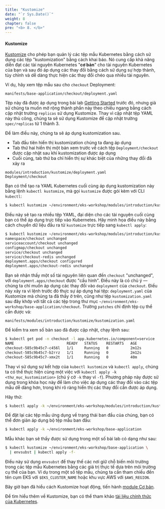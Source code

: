 ```yaml
---
title: "Kustomize"
date: "`r Sys.Date()`"
weight: 8
chapter: false
pre: "<b> 8. </b>"
---
```


#### Kustomize

[Kustomize](https://kustomize.io/) cho phép bạn quản lý các tệp mẫu Kubernetes bằng cách sử dụng các tệp "kustomization" bằng cách khai báo. Nó cung cấp khả năng diễn đạt các tài nguyên Kubernetes "**cơ bản**" cho tài nguyên Kubernetes của bạn và sau đó áp dụng các thay đổi bằng cách sử dụng sự hợp thành, tùy chỉnh và dễ dàng thực hiện các thay đổi chéo qua nhiều tài nguyên.

Ví dụ, hãy xem tệp mẫu sau cho `checkout` Deployment:

```file
manifests/base-application/checkout/deployment.yaml
```

Tệp này đã được áp dụng trong bài lab [Getting Started](../getting-started) trước đó, nhưng giả sử chúng ta muốn mở rộng thành phần này theo chiều ngang bằng cách cập nhật trường `replicas` sử dụng Kustomize. Thay vì cập nhật tệp YAML này thủ công, chúng ta sẽ sử dụng Kustomize để cập nhật trường `spec/replicas` từ 1 thành 3.

Để làm điều này, chúng ta sẽ áp dụng kustomization sau.

* Tab đầu tiên hiển thị kustomization chúng ta đang áp dụng
* Tab thứ hai hiển thị một bản xem trước về cách tệp `Deployment/checkout` được cập nhật sau khi kustomization được áp dụng
* Cuối cùng, tab thứ ba chỉ hiển thị sự khác biệt của những thay đổi đã xảy ra

```kustomization
modules/introduction/kustomize/deployment.yaml
Deployment/checkout
```

Bạn có thể tạo ra YAML Kubernetes cuối cùng áp dụng kustomization này bằng lệnh `kubectl kustomize`, mà gọi `kustomize` được gói kèm với CLI `kubectl`:

```bash
$ kubectl kustomize ~/environment/eks-workshop/modules/introduction/kustomize
```

Điều này sẽ tạo ra nhiều tệp YAML, đại diện cho các tài nguyên cuối cùng bạn có thể áp dụng trực tiếp vào Kubernetes. Hãy minh họa điều này bằng cách chuyển dữ liệu đầu ra từ `kustomize` trực tiếp sang `kubectl apply`:

```bash
$ kubectl kustomize ~/environment/eks-workshop/modules/introduction/kustomize | kubectl apply -f -
namespace/checkout unchanged
serviceaccount/checkout unchanged
configmap/checkout unchanged
service/checkout unchanged
service/checkout-redis unchanged
deployment.apps/checkout configured
deployment.apps/checkout-redis unchanged
```

Bạn sẽ nhận thấy một số tài nguyên liên quan đến `checkout` "unchanged", với `deployment.apps/checkout` được "cấu hình". Điều này là có chủ ý — chúng ta chỉ muốn áp dụng các thay đổi vào `deployment` của `checkout`. Điều này xảy ra vì lệnh trước đó thực sự áp dụng hai tệp: `deployment.yaml` của Kustomize mà chúng ta đã thấy ở trên, cũng như tệp `kustomization.yaml` sau đây khớp với tất cả các tệp trong thư mục `~/environment/eks-workshop/base-application/checkout`. Trường `patches` chỉ định tệp cụ thể cần được vá:

```file
manifests/modules/introduction/kustomize/kustomization.yaml
```

Để kiểm tra xem số bản sao đã được cập nhật, chạy lệnh sau:

```bash
$ kubectl get pod -n checkout -l app.kubernetes.io/component=service
NAME                        READY   STATUS    RESTARTS   AGE
checkout-585c9b45c7-c456l   1/1     Running   0          2m12s
checkout-585c9b45c7-b2rrz   1/1     Running   0          2m12s
checkout-585c9b45c7-xmx2t   1/1     Running   0          40m
```

Thay vì sử dụng sự kết hợp của `kubectl kustomize` và `kubectl apply`, chúng ta có thể thực hiện cùng một việc với `kubectl apply -k <thư_mục_kustomization>` (chú ý cờ `-k` thay vì `-f`). Phương pháp này được sử dụng trong khóa học này để làm cho việc áp dụng các thay đổi vào các tệp mẫu dễ dàng hơn, trong khi rõ ràng hiển thị các thay đổi cần được áp dụng.

Hãy thử:

```bash
$ kubectl apply -k ~/environment/eks-workshop/modules/introduction/kustomize
```

Để đặt lại các tệp mẫu ứng dụng về trạng thái ban đầu của chúng, bạn có thể đơn giản áp dụng bộ tệp mẫu ban đầu:

```bash timeout=300 wait=30
$ kubectl apply -k ~/environment/eks-workshop/base-application
```

Mẫu khác bạn sẽ thấy được sử dụng trong một số bài lab có dạng như sau:

```bash
$ kubectl kustomize ~/environment/eks-workshop/base-application \
  | envsubst | kubectl apply -f-
```

Điều này sử dụng `envsubst` để thay thế các nơi giữ chỗ biến môi trường trong các tệp mẫu Kubernetes bằng các giá trị thực tế dựa trên môi trường cụ thể của bạn. Ví dụ trong một số tệp mẫu, chúng ta cần tham chiếu đến tên cụm EKS với `$EKS_CLUSTER_NAME` hoặc khu vực AWS với `$AWS_REGION`.

Bây giờ bạn đã hiểu cách Kustomize hoạt động, tiến hành [module Cơ bản](/docs/fundamentals).

Để tìm hiểu thêm về Kustomize, bạn có thể tham khảo [tài liệu chính thức của Kubernetes](https://kubernetes.io/docs/tasks/manage-kubernetes-objects/kustomization/).